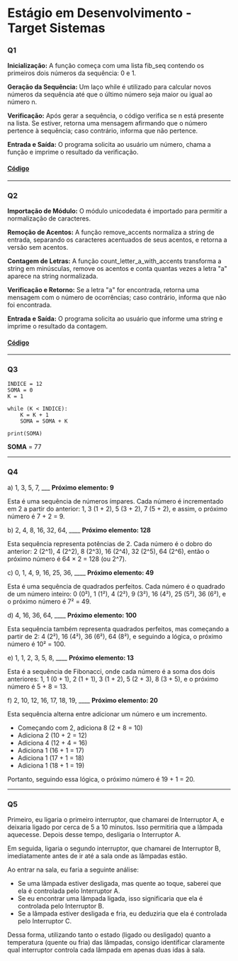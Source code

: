 # Estágio em Desenvolvimento - Target Sistemas

### Q1

**Inicialização:** A função começa com uma lista fib_seq contendo os primeiros dois números da sequência: 0 e 1.

**Geração da Sequência:** Um laço while é utilizado para calcular novos números da sequência até que o último número seja maior ou igual ao número n.

**Verificação:** Após gerar a sequência, o código verifica se n está presente na lista. Se estiver, retorna uma mensagem afirmando que o número pertence à sequência; caso contrário, informa que não pertence.

**Entrada e Saída:** O programa solicita ao usuário um número, chama a função e imprime o resultado da verificação.

#### [Código](Q1.py) 

---

### Q2

**Importação de Módulo:** O módulo unicodedata é importado para permitir a normalização de caracteres.

**Remoção de Acentos:** A função remove_accents normaliza a string de entrada, separando os caracteres acentuados de seus acentos, e retorna a versão sem acentos.

**Contagem de Letras:** A função count_letter_a_with_accents transforma a string em minúsculas, remove os acentos e conta quantas vezes a letra "a" aparece na string normalizada.

**Verificação e Retorno:** Se a letra "a" for encontrada, retorna uma mensagem com o número de ocorrências; caso contrário, informa que não foi encontrada.

**Entrada e Saída:** O programa solicita ao usuário que informe uma string e imprime o resultado da contagem.

#### [Código](Q2.py) 

---

### Q3

```
INDICE = 12
SOMA = 0
K = 1

while (K < INDICE):
    K = K + 1
    SOMA = SOMA + K 

print(SOMA)
```

**SOMA** = 77

---

### Q4

a) 1, 3, 5, 7, ___ **Próximo elemento: 9**

Esta é uma sequência de números ímpares. Cada número é incrementado em 2 a partir do anterior: 1, 3 (1 + 2), 5 (3 + 2), 7 (5 + 2), e assim, o próximo número é 7 + 2 = 9.

b) 2, 4, 8, 16, 32, 64, ____ **Próximo elemento: 128**

Esta sequência representa potências de 2. Cada número é o dobro do anterior: 2 (2^1), 4 (2^2), 8 (2^3), 16 (2^4), 32 (2^5), 64 (2^6), então o próximo número é 64 × 2 = 128 (ou 2^7).

c) 0, 1, 4, 9, 16, 25, 36, ____ **Próximo elemento: 49**

Esta é uma sequência de quadrados perfeitos. Cada número é o quadrado de um número inteiro: 0 (0²), 1 (1²), 4 (2²), 9 (3²), 16 (4²), 25 (5²), 36 (6²), e o próximo número é 7² = 49.

d) 4, 16, 36, 64, ____ **Próximo elemento: 100**

Esta sequência também representa quadrados perfeitos, mas começando a partir de 2: 4 (2²), 16 (4²), 36 (6²), 64 (8²), e seguindo a lógica, o próximo número é 10² = 100.

e) 1, 1, 2, 3, 5, 8, ____ **Próximo elemento: 13**

Esta é a sequência de Fibonacci, onde cada número é a soma dos dois anteriores: 1, 1 (0 + 1), 2 (1 + 1), 3 (1 + 2), 5 (2 + 3), 8 (3 + 5), e o próximo número é 5 + 8 = 13.

f) 2, 10, 12, 16, 17, 18, 19, ____ **Próximo elemento: 20**

Esta sequência alterna entre adicionar um número e um incremento.
- Começando com 2, adiciona 8 (2 + 8 = 10)
- Adiciona 2 (10 + 2 = 12)
- Adiciona 4 (12 + 4 = 16)
- Adiciona 1 (16 + 1 = 17)
- Adiciona 1 (17 + 1 = 18)
- Adiciona 1 (18 + 1 = 19)  

Portanto, seguindo essa lógica, o próximo número é 19 + 1 = 20.

---

### Q5

Primeiro, eu ligaria o primeiro interruptor, que chamarei de Interruptor A, e deixaria ligado por cerca de 5 a 10 minutos. Isso permitiria que a lâmpada aquecesse. Depois desse tempo, desligaria o Interruptor A.

Em seguida, ligaria o segundo interruptor, que chamarei de Interruptor B, imediatamente antes de ir até a sala onde as lâmpadas estão.

Ao entrar na sala, eu faria a seguinte análise:

- Se uma lâmpada estiver desligada, mas quente ao toque, saberei que ela é controlada pelo Interruptor A.
- Se eu encontrar uma lâmpada ligada, isso significaria que ela é controlada pelo Interruptor B.
- Se a lâmpada estiver desligada e fria, eu deduziria que ela é controlada pelo Interruptor C.

Dessa forma, utilizando tanto o estado (ligado ou desligado) quanto a temperatura (quente ou fria) das lâmpadas, consigo identificar claramente qual interruptor controla cada lâmpada em apenas duas idas à sala.